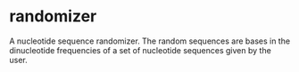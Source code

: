 # randomizer
A nucleotide sequence randomizer. 
The random sequences are bases in the dinucleotide frequencies of a set of nucleotide sequences given by the user.

